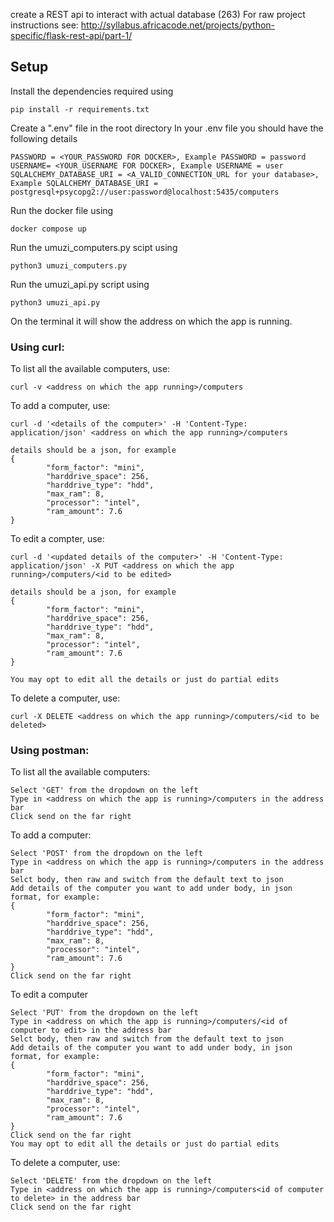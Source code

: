 create a REST api to interact with actual database (263)
For raw project instructions see: http://syllabus.africacode.net/projects/python-specific/flask-rest-api/part-1/

## Setup

Install the dependencies required using

```
pip install -r requirements.txt
```

Create a ".env" file in the root directory
In your .env file you should have the following details

```
PASSWORD = <YOUR_PASSWORD FOR DOCKER>, Example PASSWORD = password
USERNAME= <YOUR_USERNAME FOR DOCKER>, Example USERNAME = user
SQLALCHEMY_DATABASE_URI = <A_VALID_CONNECTION_URL for your database>,
Example SQLALCHEMY_DATABASE_URI = postgresql+psycopg2://user:password@localhost:5435/computers
```

Run the docker file using

```
docker compose up
```

Run the umuzi_computers.py scipt using

```
python3 umuzi_computers.py
```

Run the umuzi_api.py script using

```
python3 umuzi_api.py
```

On the terminal it will show the address on which the app is running.

### Using curl:

To list all the available computers, use:

```
curl -v <address on which the app running>/computers
```

To add a computer, use:

```
curl -d '<details of the computer>' -H 'Content-Type: application/json' <address on which the app running>/computers

details should be a json, for example
{
        "form_factor": "mini",
        "harddrive_space": 256,
        "harddrive_type": "hdd",
        "max_ram": 8,
        "processor": "intel",
        "ram_amount": 7.6
}
```

To edit a compter, use:

```
curl -d '<updated details of the computer>' -H 'Content-Type: application/json' -X PUT <address on which the app running>/computers/<id to be edited>

details should be a json, for example
{
        "form_factor": "mini",
        "harddrive_space": 256,
        "harddrive_type": "hdd",
        "max_ram": 8,
        "processor": "intel",
        "ram_amount": 7.6
}

You may opt to edit all the details or just do partial edits
```

To delete a computer, use:

```
curl -X DELETE <address on which the app running>/computers/<id to be deleted>
```

### Using postman:

To list all the available computers:

```
Select 'GET' from the dropdown on the left
Type in <address on which the app is running>/computers in the address bar
Click send on the far right

```

To add a computer:

```
Select 'POST' from the dropdown on the left
Type in <address on which the app is running>/computers in the address bar
Selct body, then raw and switch from the default text to json
Add details of the computer you want to add under body, in json format, for example:
{
        "form_factor": "mini",
        "harddrive_space": 256,
        "harddrive_type": "hdd",
        "max_ram": 8,
        "processor": "intel",
        "ram_amount": 7.6
}
Click send on the far right

```

To edit a computer

```
Select 'PUT' from the dropdown on the left
Type in <address on which the app is running>/computers/<id of computer to edit> in the address bar
Selct body, then raw and switch from the default text to json
Add details of the computer you want to add under body, in json format, for example:
{
        "form_factor": "mini",
        "harddrive_space": 256,
        "harddrive_type": "hdd",
        "max_ram": 8,
        "processor": "intel",
        "ram_amount": 7.6
}
Click send on the far right
You may opt to edit all the details or just do partial edits
```

To delete a computer, use:

```
Select 'DELETE' from the dropdown on the left
Type in <address on which the app is running>/computers<id of computer to delete> in the address bar
Click send on the far right
```
